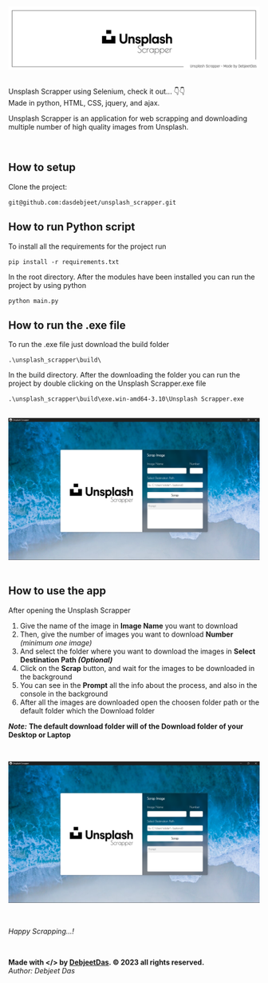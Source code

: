 <!-- # <strong style="color:#ffffff;">Digit</strong>Recognizer. -->
<img src="https://raw.githubusercontent.com/dasdebjeet/unsplash_scrapper/main/static/assests/banner_scapper_logo.png?token=GHSAT0AAAAAABVUUNRO2SYW35ELAYREYOGSY6OJR5A">
<br><br>

Unsplash Scrapper using Selenium, check it out... 👇👇<br>
Made in python, HTML, CSS, jquery, and ajax.

Unsplash Scrapper is an application for web scrapping and downloading multiple number of high quality images from Unsplash.

<br>
<!-- Website: https://dasdebjeet.github.io -->


## How to setup

Clone the project:

    git@github.com:dasdebjeet/unsplash_scrapper.git

## How to run Python script

To install all the requirements for the project run

	pip install -r requirements.txt

In the root directory. After the modules have been installed you can run the project by using python

	python main.py

## How to run the .exe file

To run the .exe file just download the build folder

	.\unsplash_scrapper\build\

In the build directory. After the downloading the folder you can run the project by double clicking on the Unsplash Scrapper.exe file

	.\unsplash_scrapper\build\exe.win-amd64-3.10\Unsplash Scrapper.exe

<br>
<img src="./app_ui.png" alt="demo">
<br><br>

## How to use the app

After opening the Unsplash Scrapper
1. Give the name of the image in **Image Name** you want to download
2. Then, give the number of images you want to download **Number** *(minimum one image)*
3. And select the folder where you want to download the images in **Select Destination Path *(Optional)***
4. Click on the **Scrap** button, and wait for the images to be downloaded in the background
5. You can see in the **Prompt** all the info about the process, and also in the console in the background
6. After all the images are downloaded open the choosen folder path or the default folder which the Download folder

***Note:*** **The default download folder will of the Download folder of your Desktop or Laptop**

<br>

[![Unsplash Scrapper Demo](./app_ui.png)](https://user-images.githubusercontent.com/59967380/214108512-037eef0b-873c-41b2-bc33-3be3b13f52e0.mp4)

<br>



 *Happy Scrapping...!*

<br>


**Made with </> by <a href="https://dasdebjeet.github.io">DebjeetDas</a>. © 2023 all rights reserved.**<br>
*Author: Debjeet Das*
